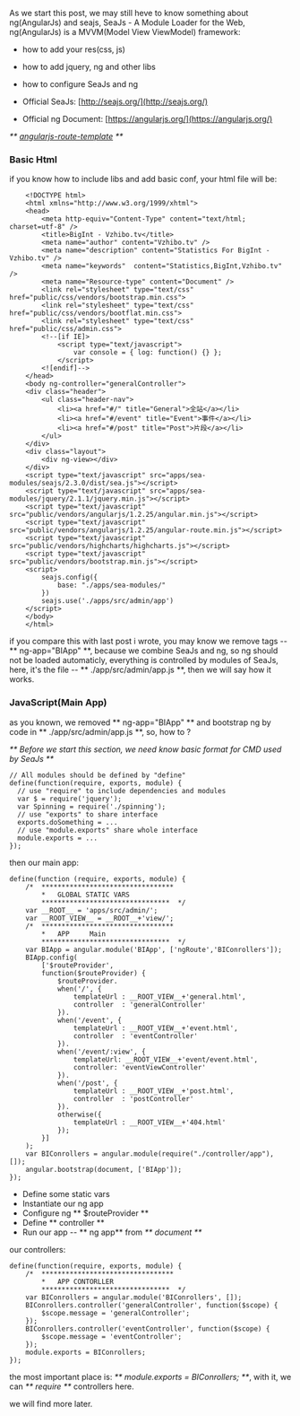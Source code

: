 
As we start this post, we may still heve to know something about ng(AngularJs) and seajs, SeaJs - A Module Loader for the Web, ng(AngularJs) is a MVVM(Model View ViewModel) framework:


* how to add your res(css, js)
* how to add jquery, ng and other libs
* how to configure SeaJs and ng


* Official SeaJs: [http://seajs.org/](http://seajs.org/)
* Official ng Document: [https://angularjs.org/](https://angularjs.org/) 


_** [angularjs-route-template](http://tech.thonatos.com/angularjs/angularjs-route-template/) **_ 


### Basic Html

if you know how to include libs and add basic conf, your html file will be:

```
	<!DOCTYPE html>
	<html xmlns="http://www.w3.org/1999/xhtml">
	<head>
		<meta http-equiv="Content-Type" content="text/html; charset=utf-8" />
		<title>BigInt - Vzhibo.tv</title>
		<meta name="author" content="Vzhibo.tv" />
		<meta name="description" content="Statistics For BigInt - Vzhibo.tv" />
		<meta name="keywords"  content="Statistics,BigInt,Vzhibo.tv" />
		<meta name="Resource-type" content="Document" />
		<link rel="stylesheet" type="text/css" href="public/css/vendors/bootstrap.min.css">
  		<link rel="stylesheet" type="text/css" href="public/css/vendors/bootflat.min.css">
  		<link rel="stylesheet" type="text/css" href="public/css/admin.css">
		<!--[if IE]>
			<script type="text/javascript">
			 	var console = { log: function() {} };
			</script>
		<![endif]-->
	</head>
	<body ng-controller="generalController">
	<div class="header">
		<ul class="header-nav">
			<li><a href="#/" title="General">全站</a></li>
			<li><a href="#/event" title="Event">事件</a></li>
			<li><a href="#/post" title="Post">片段</a></li>
		</ul>
	</div>
	<div class="layout">
		<div ng-view></div>
	</div>
	<script type="text/javascript" src="apps/sea-modules/seajs/2.3.0/dist/sea.js"></script>
	<script type="text/javascript" src="apps/sea-modules/jquery/2.1.1/jquery.min.js"></script>
	<script type="text/javascript" src="public/vendors/angularjs/1.2.25/angular.min.js"></script>
	<script type="text/javascript" src="public/vendors/angularjs/1.2.25/angular-route.min.js"></script>
	<script type="text/javascript" src="public/vendors/highcharts/highcharts.js"></script>
	<script type="text/javascript" src="public/vendors/bootstrap.min.js"></script>
	<script>
		seajs.config({
			base: "./apps/sea-modules/"
		})
    	seajs.use('./apps/src/admin/app')
	</script>
	</body>
	</html>
```

if you compare this with last post i wrote, you may know we remove tags -- ** ng-app="BIApp" **,
because we combine SeaJs and ng, so ng should not be loaded automaticly, everything is controlled by modules of SeaJs,
here, it's the file -- ** ./app/src/admin/app.js **, then we will say how it works.


### JavaScript(Main App)

as you known, we removed ** ng-app="BIApp" ** and bootstrap ng by code in ** ./app/src/admin/app.js **, so, how to ?


_** Before we start this section, we need know basic format for CMD used by SeaJs **_


```
// All modules should be defined by "define"
define(function(require, exports, module) {
  // use "require" to include dependencies and modules
  var $ = require('jquery');
  var Spinning = require('./spinning');
  // use "exports" to share interface
  exports.doSomething = ...
  // use "module.exports" share whole interface
  module.exports = ...
});
```

then our main app:

```
define(function (require, exports, module) {
	/*  *********************************
	 	*	GLOBAL STATIC VARS
	 	********************************  */		
	var __ROOT__ = 'apps/src/admin/';
	var __ROOT_VIEW__ = __ROOT__+'view/';
	/*  *********************************
	 	*	APP 	Main
	 	********************************  */
	var BIApp = angular.module('BIApp', ['ngRoute','BIConrollers']); 
	BIApp.config(
		['$routeProvider',
		function($routeProvider) {
			$routeProvider.
			when('/', {
				templateUrl : __ROOT_VIEW__+'general.html',
				controller  : 'generalController'
			}).
			when('/event', {
				templateUrl : __ROOT_VIEW__+'event.html',
				controller  : 'eventController'
			}).
			when('/event/:view', {
				templateUrl: __ROOT_VIEW__+'event/event.html',
				controller: 'eventViewController'
			}).
			when('/post', {
				templateUrl : __ROOT_VIEW__+'post.html',
				controller  : 'postController'
			}).
			otherwise({
				templateUrl : __ROOT_VIEW__+'404.html'
			});
		}]
	);
	var BIConrollers = angular.module(require("./controller/app"), []);
	angular.bootstrap(document, ['BIApp']);
});
```

* Define some static vars
* Instantiate our ng app
* Configure ng ** $routeProvider **
* Define ** controller **
* Run our app -- ** ng app** from _** document **_

our controllers:

```
define(function(require, exports, module) {
	/*  *********************************
	 	*	APP CONTORLLER
	 	********************************  */	
	var BIConrollers = angular.module('BIConrollers', []);
	BIConrollers.controller('generalController', function($scope) {
		$scope.message = 'generalController';
	});
	BIConrollers.controller('eventController', function($scope) {
		$scope.message = 'eventController';
	});
	module.exports = BIConrollers;
});
```

the most important place is: _** module.exports = BIConrollers; **_, with it, we can _** require **_ controllers here.

we will find more later.
